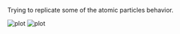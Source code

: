 Trying to replicate some of the atomic particles behavior.  

![plot](./img1.png)
![plot](./img2.png)

